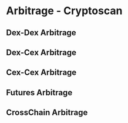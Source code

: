 # Arbitrage - Cryptoscan

## Dex-Dex Arbitrage

## Dex-Cex Arbitrage

## Cex-Cex Arbitrage

## Futures Arbitrage

## CrossChain Arbitrage